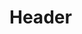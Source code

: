 <!-- TITLE: Région des grands lacs -->
<!-- SUBTITLE: Présentation de la région des grands lacs -->

# Header